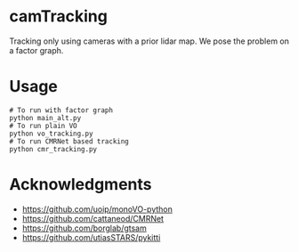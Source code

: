 

# camTracking
Tracking only using cameras with a prior lidar map. We pose the problem on a factor graph.

# Usage
```
# To run with factor graph
python main_alt.py
# To run plain VO
python vo_tracking.py
# To run CMRNet based tracking
python cmr_tracking.py
```

# Acknowledgments
* https://github.com/uoip/monoVO-python
* https://github.com/cattaneod/CMRNet
* https://github.com/borglab/gtsam
* https://github.com/utiasSTARS/pykitti
